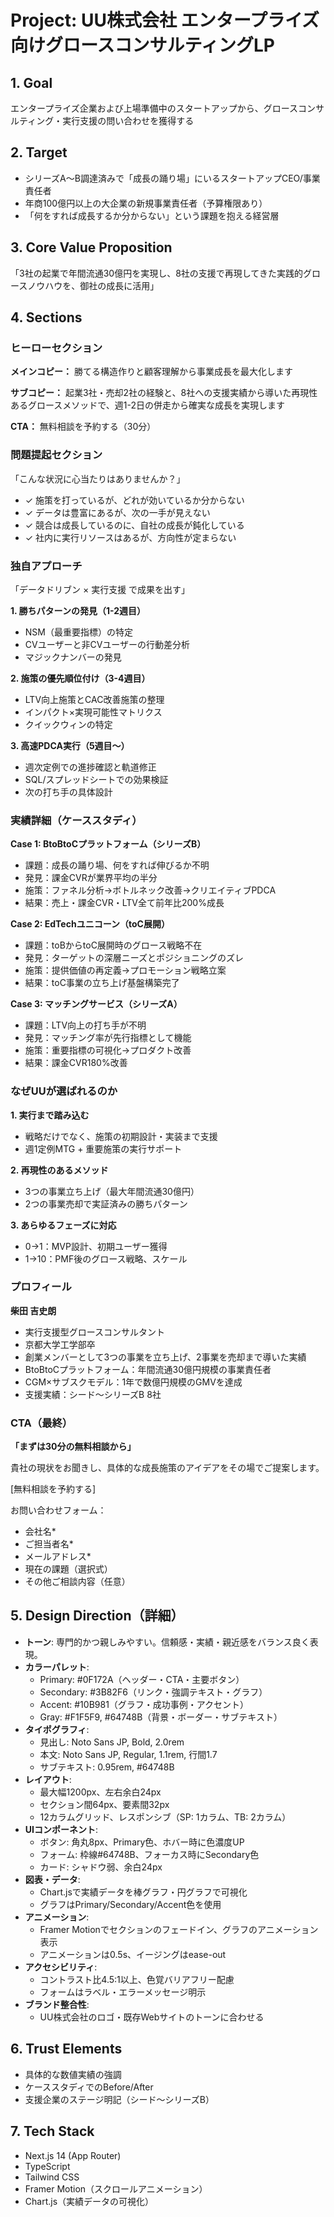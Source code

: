 # Project: UU株式会社 エンタープライズ向けグロースコンサルティングLP

## 1. Goal
エンタープライズ企業および上場準備中のスタートアップから、グロースコンサルティング・実行支援の問い合わせを獲得する

## 2. Target
- シリーズA〜B調達済みで「成長の踊り場」にいるスタートアップCEO/事業責任者
- 年商100億円以上の大企業の新規事業責任者（予算権限あり）
- 「何をすれば成長するか分からない」という課題を抱える経営層

## 3. Core Value Proposition
「3社の起業で年間流通30億円を実現し、8社の支援で再現してきた実践的グロースノウハウを、御社の成長に活用」

## 4. Sections

### ヒーローセクション

**メインコピー：**
勝てる構造作りと顧客理解から事業成長を最大化します

**サブコピー：**
起業3社・売却2社の経験と、8社への支援実績から導いた再現性あるグロースメソッドで、週1-2日の併走から確実な成長を実現します

**CTA：** 無料相談を予約する（30分）

### 問題提起セクション
「こんな状況に心当たりはありませんか？」
- ✓ 施策を打っているが、どれが効いているか分からない
- ✓ データは豊富にあるが、次の一手が見えない
- ✓ 競合は成長しているのに、自社の成長が鈍化している
- ✓ 社内に実行リソースはあるが、方向性が定まらない

### 独自アプローチ
「データドリブン × 実行支援 で成果を出す」

**1. 勝ちパターンの発見（1-2週目）**
- NSM（最重要指標）の特定
- CVユーザーと非CVユーザーの行動差分析
- マジックナンバーの発見

**2. 施策の優先順位付け（3-4週目）**
- LTV向上施策とCAC改善施策の整理
- インパクト×実現可能性マトリクス
- クイックウィンの特定

**3. 高速PDCA実行（5週目〜）**
- 週次定例での進捗確認と軌道修正
- SQL/スプレッドシートでの効果検証
- 次の打ち手の具体設計

### 実績詳細（ケーススタディ）

**Case 1: BtoBtoCプラットフォーム（シリーズB）**
- 課題：成長の踊り場、何をすれば伸びるか不明
- 発見：課金CVRが業界平均の半分
- 施策：ファネル分析→ボトルネック改善→クリエイティブPDCA
- 結果：売上・課金CVR・LTV全て前年比200%成長

**Case 2: EdTechユニコーン（toC展開）**
- 課題：toBからtoC展開時のグロース戦略不在
- 発見：ターゲットの深層ニーズとポジショニングのズレ
- 施策：提供価値の再定義→プロモーション戦略立案
- 結果：toC事業の立ち上げ基盤構築完了

**Case 3: マッチングサービス（シリーズA）**
- 課題：LTV向上の打ち手が不明
- 発見：マッチング率が先行指標として機能
- 施策：重要指標の可視化→プロダクト改善
- 結果：課金CVR180%改善

### なぜUUが選ばれるのか

**1. 実行まで踏み込む**
- 戦略だけでなく、施策の初期設計・実装まで支援
- 週1定例MTG + 重要施策の実行サポート

**2. 再現性のあるメソッド**
- 3つの事業立ち上げ（最大年間流通30億円）
- 2つの事業売却で実証済みの勝ちパターン

**3. あらゆるフェーズに対応**
- 0→1：MVP設計、初期ユーザー獲得
- 1→10：PMF後のグロース戦略、スケール

### プロフィール
**柴田 吉史朗**
- 実行支援型グロースコンサルタント
- 京都大学工学部卒
- 創業メンバーとして3つの事業を立ち上げ、2事業を売却まで導いた実績
- BtoBtoCプラットフォーム：年間流通30億円規模の事業責任者
- CGM×サブスクモデル：1年で数億円規模のGMVを達成
- 支援実績：シード〜シリーズB 8社

### CTA（最終）
**「まずは30分の無料相談から」**

貴社の現状をお聞きし、具体的な成長施策のアイデアをその場でご提案します。

[無料相談を予約する]

お問い合わせフォーム：
- 会社名*
- ご担当者名*
- メールアドレス*
- 現在の課題（選択式）
- その他ご相談内容（任意）

## 5. Design Direction（詳細）

- **トーン**: 専門的かつ親しみやすい。信頼感・実績・親近感をバランス良く表現。
- **カラーパレット**:
  - Primary: #0F172A（ヘッダー・CTA・主要ボタン）
  - Secondary: #3B82F6（リンク・強調テキスト・グラフ）
  - Accent: #10B981（グラフ・成功事例・アクセント）
  - Gray: #F1F5F9, #64748B（背景・ボーダー・サブテキスト）
- **タイポグラフィ**:
  - 見出し: Noto Sans JP, Bold, 2.0rem
  - 本文: Noto Sans JP, Regular, 1.1rem, 行間1.7
  - サブテキスト: 0.95rem, #64748B
- **レイアウト**:
  - 最大幅1200px、左右余白24px
  - セクション間64px、要素間32px
  - 12カラムグリッド、レスポンシブ（SP: 1カラム、TB: 2カラム）
- **UIコンポーネント**:
  - ボタン: 角丸8px、Primary色、ホバー時に色濃度UP
  - フォーム: 枠線#64748B、フォーカス時にSecondary色
  - カード: シャドウ弱、余白24px
- **図表・データ**:
  - Chart.jsで実績データを棒グラフ・円グラフで可視化
  - グラフはPrimary/Secondary/Accent色を使用
- **アニメーション**:
  - Framer Motionでセクションのフェードイン、グラフのアニメーション表示
  - アニメーションは0.5s、イージングはease-out
- **アクセシビリティ**:
  - コントラスト比4.5:1以上、色覚バリアフリー配慮
  - フォームはラベル・エラーメッセージ明示
- **ブランド整合性**:
  - UU株式会社のロゴ・既存Webサイトのトーンに合わせる

## 6. Trust Elements
- 具体的な数値実績の強調
- ケーススタディでのBefore/After
- 支援企業のステージ明記（シード〜シリーズB）

## 7. Tech Stack
- Next.js 14 (App Router)
- TypeScript
- Tailwind CSS
- Framer Motion（スクロールアニメーション）
- Chart.js（実績データの可視化）